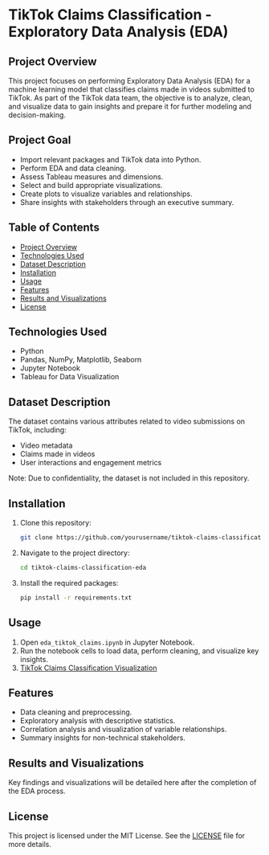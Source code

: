 # TikTok Claims Classification - Exploratory Data Analysis (EDA)

## Project Overview
This project focuses on performing Exploratory Data Analysis (EDA) for a machine learning model that classifies claims made in videos submitted to TikTok. As part of the TikTok data team, the objective is to analyze, clean, and visualize data to gain insights and prepare it for further modeling and decision-making.

## Project Goal
- Import relevant packages and TikTok data into Python.
- Perform EDA and data cleaning.
- Assess Tableau measures and dimensions.
- Select and build appropriate visualizations.
- Create plots to visualize variables and relationships.
- Share insights with stakeholders through an executive summary.

## Table of Contents
- [Project Overview](#project-overview)
- [Technologies Used](#technologies-used)
- [Dataset Description](#dataset-description)
- [Installation](#installation)
- [Usage](#usage)
- [Features](#features)
- [Results and Visualizations](#results-and-visualizations)
- [License](#license)

## Technologies Used
- Python
- Pandas, NumPy, Matplotlib, Seaborn
- Jupyter Notebook
- Tableau for Data Visualization


## Dataset Description
The dataset contains various attributes related to video submissions on TikTok, including:
- Video metadata
- Claims made in videos
- User interactions and engagement metrics

Note: Due to confidentiality, the dataset is not included in this repository.

## Installation
1. Clone this repository:
   ```bash
   git clone https://github.com/yourusername/tiktok-claims-classification-eda.git
   ```
2. Navigate to the project directory:
   ```bash
   cd tiktok-claims-classification-eda
   ```
3. Install the required packages:
   ```bash
   pip install -r requirements.txt
   ```

## Usage
1. Open `eda_tiktok_claims.ipynb` in Jupyter Notebook.
2. Run the notebook cells to load data, perform cleaning, and visualize key insights.
3. [TikTok Claims Classification Visualization](https://public.tableau.com/app/profile/akmal.najib/viz/TikTokEndofCourseProject-Course3_17362624959630/Story1)

## Features
- Data cleaning and preprocessing.
- Exploratory analysis with descriptive statistics.
- Correlation analysis and visualization of variable relationships.
- Summary insights for non-technical stakeholders.

## Results and Visualizations
Key findings and visualizations will be detailed here after the completion of the EDA process.

## License
This project is licensed under the MIT License. See the [LICENSE](LICENSE) file for more details.
